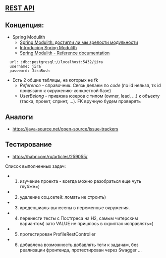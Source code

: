 ## [REST API](http://localhost:8080/doc)

## Концепция:
- Spring Modulith
  - [Spring Modulith: достигли ли мы зрелости модульности](https://habr.com/ru/post/701984/)
  - [Introducing Spring Modulith](https://spring.io/blog/2022/10/21/introducing-spring-modulith)
  - [Spring Modulith - Reference documentation](https://docs.spring.io/spring-modulith/docs/current-SNAPSHOT/reference/html/)

```
  url: jdbc:postgresql://localhost:5432/jira
  username: jira
  password: JiraRush
```
- Есть 2 общие таблицы, на которых не fk
  - _Reference_ - справочник. Связь делаем по _code_ (по id нельзя, тк id привязано к окружению-конкретной базе)
  - _UserBelong_ - привязка юзеров с типом (owner, lead, ...) к объекту (таска, проект, спринт, ...). FK вручную будем проверять

## Аналоги
- https://java-source.net/open-source/issue-trackers

## Тестирование
- https://habr.com/ru/articles/259055/

Список выполненных задач:
- 1) изучение проекта - всегда можно разобраться еще чуть глубже=)
- 2) удаление соц.сетей: ломать не строить)
- 3) креденшиалы вынесены в переменные окружения. 
- 4) перенести тесты с Постгреса на Н2, самым читерским вариантом) зато VALUE не пришлось в скриптах исправлять=)
- 5) протестирован ProfileRestController
- 6) добавлена возможность добавлять теги к задачам, без реализации фронтенда, протестирован через Swagger
...